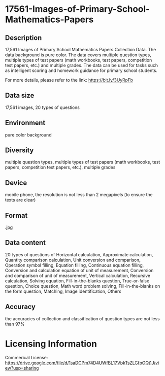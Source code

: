 # 17561-Images-of-Primary-School-Mathematics-Papers


## Description
17,561 Images of Primary School Mathematics Papers Collection Data. The data background is pure color. The data covers multiple question types, multiple types of test papers (math workbooks, test papers, competition test papers, etc.) and multiple grades. The data can be used for tasks such as intelligent scoring and homework guidance for primary school students.

For more details, please refer to the link: https://bit.ly/3UyRpFb

## Data size
17,561 images, 20 types of questions

## Environment
pure color background

## Diversity
multiple question types, multiple types of test papers (math workbooks, test papers, competition test papers, etc.), multiple grades

## Device
mobile phone, the resolution is not less than 2 megapixels (to ensure the texts are clear)

## Format
.jpg

## Data content
20 types of questions of Horizontal calculation, Approximate calculation, Quantity comparison calculation, Unit conversion and comparison, Operation symbol filling, Equation filling, Continuous equation filling, Conversion and calculation equation of unit of measurement, Conversion and comparison of unit of measurement, Vertical calculation, Recursive calculation, Solving equation, Fill-in-the-blanks question, True-or-false question, Choice question, Math word problem solving, Fill-in-the-blanks on the form question, Matching, Image identification, Others

## Accuracy
the accuracies of collection and classification of question types are not less than 97%

# Licensing Information
Commerical License: https://drive.google.com/file/d/1saDCPm74D4UWfBL17VbkTsZLGfpOQj1J/view?usp=sharing
